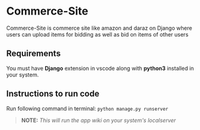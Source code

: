 # Commerce-Site
Commerce-Site is commerce site like amazon and daraz on Django where users can upload items for bidding as well as bid on items of other users 
## Requirements
You must have **Django** extension in vscode along with **python3** installed in your system.
## Instructions to run code
Run following command in terminal:
`python manage.py runserver`

>**NOTE:** *This will run the app wiki on your system's localserver*
